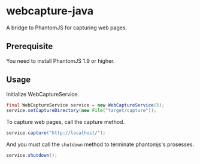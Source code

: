 webcapture-java
===============

A bridge to PhantomJS for capturing web pages. 

## Prerequisite

You need to install PhantomJS 1.9 or higher.

## Usage

Initialize WebCaptureService.

```java
final WebCaptureService service = new WebCaptureService(5);
service.setCaptureDirectory(new File("target/capture"));
```

To capture web pages, call the capture method.

```java
service.capture("http://localhost/");
```

And you must call the `shutdown` method to terminate phantomjs's prosesses.

```java
service.shutdown();
```
